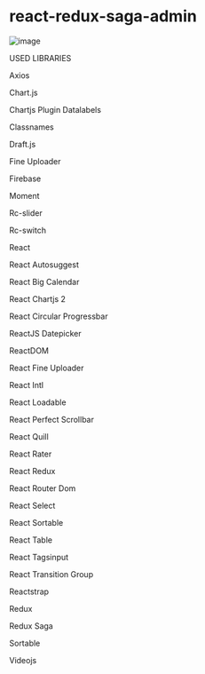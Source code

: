 # react-redux-saga-admin

![image](https://user-images.githubusercontent.com/87444638/139156065-820c6916-1c8f-4856-862a-0dfe77fcf84e.png)

USED LIBRARIES

Axios

Chart.js

Chartjs Plugin Datalabels

Classnames

Draft.js

Fine Uploader

Firebase

Moment

Rc-slider

Rc-switch

React

React Autosuggest

React Big Calendar

React Chartjs 2

React Circular Progressbar

ReactJS Datepicker

ReactDOM

React Fine Uploader

React Intl

React Loadable

React Perfect Scrollbar

React Quill

React Rater

React Redux

React Router Dom

React Select

React Sortable

React Table

React Tagsinput

React Transition Group

Reactstrap

Redux

Redux Saga

Sortable

Videojs
